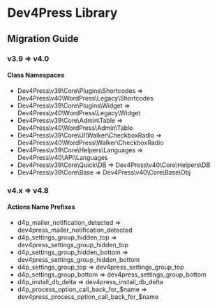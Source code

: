 # Dev4Press Library
## Migration Guide

### v3.9 => v4.0
#### Class Namespaces

* Dev4Press\v39\Core\Plugins\Shortcodes => Dev4Press\v40\WordPress\Legacy\Shortcodes
* Dev4Press\v39\Core\Plugins\Widget => Dev4Press\v40\WordPress\Legacy\Widget
* Dev4Press\v39\Core\Admin\Table => Dev4Press\v40\WordPress\Admin\Table
* Dev4Press\v39\Core\UI\Walker\CheckboxRadio => Dev4Press\v40\WordPress\Walker\CheckboxRadio
* Dev4Press\v39\Core\Helpers\Languages => Dev4Press\v40\API\Languages
* Dev4Press\v39\Core\Quick\DB => Dev4Press\v40\Core\Helpers\DB
* Dev4Press\v39\Core\Base => Dev4Press\v40\Core\Base\Obj

### v4.x => v4.8
#### Actions Name Prefixes

* d4p_mailer_notification_detected => dev4press_mailer_notification_detected
* d4p_settings_group_hidden_top => dev4press_settings_group_hidden_top
* d4p_settings_group_hidden_bottom => dev4press_settings_group_hidden_bottom
* d4p_settings_group_top => dev4press_settings_group_top
* d4p_settings_group_bottom => dev4press_settings_group_bottom
* d4p_install_db_delta => dev4press_install_db_delta
* d4p_process_option_call_back_for_$name => dev4press_process_option_call_back_for_$name
